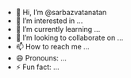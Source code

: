 - 👋 Hi, I’m @sarbazvatanatan
- 👀 I’m interested in ...
- 🌱 I’m currently learning ...
- 💞️ I’m looking to collaborate on ...
- 📫 How to reach me ...
- 😄 Pronouns: ...
- ⚡ Fun fact: ...

<!---
sarbazvatanatan/sarbazvatanatan is a ✨ special ✨ repository because its `README.md` (this file) appears on your GitHub profile.
You can click the Preview link to take a look at your changes.
--->
